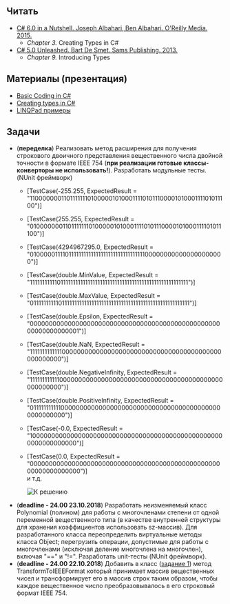 ## Читать
- [C# 6.0 in a Nutshell. Joseph Albahari, Ben Albahari. O'Reilly Media. 2015.](https://drive.google.com/drive/u/0/folders/0B7WmjuqYed3Aeko0MzNYZWtVOUk)
   - *Chapter 3.* Creating Types in C#
- [C# 5.0 Unleashed. Bart De Smet. Sams Publishing. 2013.](https://drive.google.com/drive/u/0/folders/0B7WmjuqYed3Aeko0MzNYZWtVOUk)
   - *Chapter 9.* Introducing Types

## Материалы (презентация)
- [Basic Coding in C#](https://github.com/EPM-RD-NETLAB/.NET-Framework-modules/tree/master/M4.%20Methods%20in%20details)
- [Creating types in C#](https://github.com/EPM-RD-NETLAB/.NET-Framework-modules/tree/master/M3.%20Creating%20types%20in%20C%23)
- [LINQPad примеры](https://drive.google.com/drive/folders/1GiBzgWWg9DmdOQq15H2YHuXMqN4uMaDv)

## Задачи
- (**переделка**) Реализовать метод расширения для получения строкового двоичного представления вещественного числа двойной точности в формате IEEE 754 (**при реализации готовые  классы-конверторы не использовать!**). Разработать модульные тесты. (NUnit фреймворк)
  - [TestCase(-255.255, ExpectedResult = "1100000001101111111010000010100011110101110000101000111101011100")]
  - [TestCase(255.255, ExpectedResult = "0100000001101111111010000010100011110101110000101000111101011100")]
  - [TestCase(4294967295.0, ExpectedResult = "0100000111101111111111111111111111111111111000000000000000000000")]
  - [TestCase(double.MinValue, ExpectedResult = "1111111111101111111111111111111111111111111111111111111111111111")]
  - [TestCase(double.MaxValue, ExpectedResult = "0111111111101111111111111111111111111111111111111111111111111111")]
  - [TestCase(double.Epsilon, ExpectedResult = "0000000000000000000000000000000000000000000000000000000000000001")]
  - [TestCase(double.NaN, ExpectedResult = "1111111111111000000000000000000000000000000000000000000000000000")]
  - [TestCase(double.NegativeInfinity, ExpectedResult = "1111111111110000000000000000000000000000000000000000000000000000")]
  - [TestCase(double.PositiveInfinity, ExpectedResult = "0111111111110000000000000000000000000000000000000000000000000000")]
  - [TestCase(-0.0, ExpectedResult = "1000000000000000000000000000000000000000000000000000000000000000")]
  - [TestCase(0.0, ExpectedResult = "0000000000000000000000000000000000000000000000000000000000000000")]   
и т.д.
      
      ![К решению](https://github.com/AnzhelikaKravchuk/Training-Summer-Express-2018/blob/master/Pictures/ToIEEE754.png) 
- (**deadline - 24.00 23.10.2018**) Разработать неизменяемый класс Polynomial (полином) для работы с многочленами степени  от одной переменной вещественного типа (в качестве внутренней структуры для хранения коэффициентов использовать sz-массив). Для разработанного класса переопределить виртуальные методы класса Object; перегрузить операции, допустимые для работы с многочленами (исключая деление многочлена на многочлен), включая "==" и "!=". Разработать unit-тесты (NUnit фреймворк).
- (**deadline - 24.00 22.10.2018**) Добавить в класс ([задание 1](https://github.com/AnzhelikaKravchuk/Training-Autumn-2018/tree/master/Day%204)) метод TransformToIEEEFormat который принимает массив вещественных чисел и трансформирует его в массив строк таким образом, чтобы каждое вещественное число преобразовывалось в его строковый формат IEEE 754.

